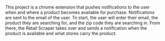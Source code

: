 This project is a chrome extension that pushes notifications to the user when and where a product becomes available for purchase. Notifications are sent to the email of the user. To start, the user will enter their email, the product they are searching for, and the zip code they are searching in. From there, the Retail Scraper takes over and sends a notification when the product is available and what stores carry the product.

